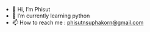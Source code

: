 - 👋 Hi, I’m Phisut
- 🌱 I’m currently learning python
- 📫 How to reach me : phisutnsuphakorn@gmail.com

<!---
phisutnsup/phisutnsup is a ✨ special ✨ repository because its `README.md` (this file) appears on your GitHub profile.
You can click the Preview link to take a look at your changes.
--->
